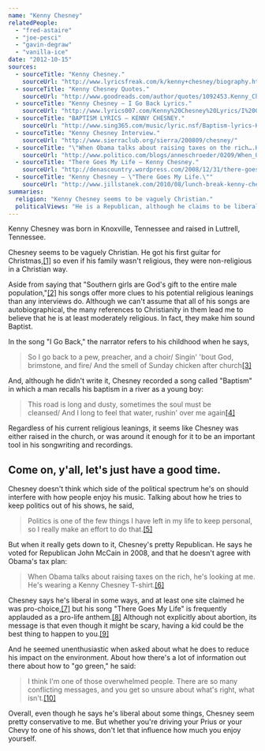 ```yaml
---
name: "Kenny Chesney"
relatedPeople:
  - "fred-astaire"
  - "joe-pesci"
  - "gavin-degraw"
  - "vanilla-ice"
date: "2012-10-15"
sources:
  - sourceTitle: "Kenny Chesney."
    sourceUrl: "http://www.lyricsfreak.com/k/kenny+chesney/biography.html"
  - sourceTitle: "Kenny Chesney Quotes."
    sourceUrl: "http://www.goodreads.com/author/quotes/1092453.Kenny_Chesney"
  - sourceTitle: "Kenny Chesney – I Go Back Lyrics."
    sourceUrl: "http://www.lyrics007.com/Kenny%20Chesney%20Lyrics/I%20Go%20Back%20Lyrics.html"
  - sourceTitle: "BAPTISM LYRICS – KENNY CHESNEY."
    sourceUrl: "http://www.sing365.com/music/lyric.nsf/Baptism-lyrics-Kenny-Chesney/3B696939EA8AB0A94825693C002725EA"
  - sourceTitle: "Kenny Chesney Interview."
    sourceUrl: "http://www.sierraclub.org/sierra/200809/chesney/"
  - sourceTitle: "\"When Obama talks about raising taxes on the rich….He's wearing a Kenny Chesney T-shirt.\""
    sourceUrl: "http://www.politico.com/blogs/anneschroeder/0209/When_Obama_talks_about_raising_taxes_on_the_richHes_wearing_a_Kenny_Chesney_Tshirt.html"
  - sourceTitle: "There Goes My Life – Kenny Chesney."
    sourceUrl: "http://denascountry.wordpress.com/2008/12/31/there-goes-my-life-kenny-chesney/"
  - sourceTitle: "Kenny Chesney – \"There Goes My Life.\""
    sourceUrl: "http://www.jillstanek.com/2010/08/lunch-break-kenny-chesney-there-goes-my-life/"
summaries:
  religion: "Kenny Chesney seems to be vaguely Christian."
  politicalViews: "He is a Republican, although he claims to be liberal about some things."
---
```


Kenny Chesney was born in Knoxville, Tennessee and raised in Luttrell, Tennessee.

Chesney seems to be vaguely Christian. He got his first guitar for Christmas,<a class="source-citation" href="#http%3A%2F%2Fwww.lyricsfreak.com%2Fk%2Fkenny%2Bchesney%2Fbiography.html" title="Kenny Chesney.">[1]</a> so even if his family wasn't religious, they were non-religious in a Christian way.

Aside from saying that "Southern girls are God's gift to the entire male population,"<a class="source-citation" href="#http%3A%2F%2Fwww.goodreads.com%2Fauthor%2Fquotes%2F1092453.Kenny_Chesney" title="Kenny Chesney Quotes.">[2]</a> his songs offer more clues to his potential religious leanings than any interviews do. Although we can't assume that all of his songs are autobiographical, the many references to Christianity in them lead me to believe that he is at least moderately religious. In fact, they make him sound Baptist.

In the song "I Go Back," the narrator refers to his childhood when he says,

>So I go back to a pew, preacher, and a choir/ Singin' 'bout God, brimstone, and fire/ And the smell of Sunday chicken after church<a class="source-citation" href="#http%3A%2F%2Fwww.lyrics007.com%2FKenny%2520Chesney%2520Lyrics%2FI%2520Go%2520Back%2520Lyrics.html" title="Kenny Chesney – I Go Back Lyrics.">[3]</a>

And, although he didn't write it, Chesney recorded a song called "Baptism" in which a man recalls his baptism in a river as a young boy:

>This road is long and dusty, sometimes the soul must be cleansed/ And I long to feel that water, rushin' over me again<a class="source-citation" href="#http%3A%2F%2Fwww.sing365.com%2Fmusic%2Flyric.nsf%2FBaptism-lyrics-Kenny-Chesney%2F3B696939EA8AB0A94825693C002725EA" title="BAPTISM LYRICS – KENNY CHESNEY.">[4]</a>

Regardless of his current religious leanings, it seems like Chesney was either raised in the church, or was around it enough for it to be an important tool in his songwriting and recordings.


## Come on, y'all, let's just have a good time.

Chesney doesn't think which side of the political spectrum he's on should interfere with how people enjoy his music. Talking about how he tries to keep politics out of his shows, he said,

>Politics is one of the few things I have left in my life to keep personal, so I really make an effort to do that.<a class="source-citation" href="#http%3A%2F%2Fwww.sierraclub.org%2Fsierra%2F200809%2Fchesney%2F" title="Kenny Chesney Interview.">[5]</a>

But when it really gets down to it, Chesney's pretty Republican. He says he voted for Republican John McCain in 2008, and that he doesn't agree with Obama's tax plan:

>When Obama talks about raising taxes on the rich, he's looking at me. He's wearing a Kenny Chesney T-shirt.<a class="source-citation" href="#http%3A%2F%2Fwww.politico.com%2Fblogs%2Fanneschroeder%2F0209%2FWhen_Obama_talks_about_raising_taxes_on_the_richHes_wearing_a_Kenny_Chesney_Tshirt.html" title="&quot;When Obama talks about raising taxes on the rich….He&apos;s wearing a Kenny Chesney T-shirt.&quot;">[6]</a>

Chesney says he's liberal in some ways, and at least one site claimed he was pro-choice,<a class="source-citation" href="#http%3A%2F%2Fwww.politico.com%2Fblogs%2Fanneschroeder%2F0209%2FWhen_Obama_talks_about_raising_taxes_on_the_richHes_wearing_a_Kenny_Chesney_Tshirt.html" title="&quot;When Obama talks about raising taxes on the rich….He&apos;s wearing a Kenny Chesney T-shirt.&quot;">[7]</a> but his song "There Goes My Life" is frequently applauded as a pro-life anthem.<a class="source-citation" href="#http%3A%2F%2Fdenascountry.wordpress.com%2F2008%2F12%2F31%2Fthere-goes-my-life-kenny-chesney%2F" title="There Goes My Life – Kenny Chesney.">[8]</a> Although not explicitly about abortion, its message is that even though it might be scary, having a kid could be the best thing to happen to you.<a class="source-citation" href="#http%3A%2F%2Fwww.jillstanek.com%2F2010%2F08%2Flunch-break-kenny-chesney-there-goes-my-life%2F" title="Kenny Chesney – &quot;There Goes My Life.&quot;">[9]</a>

And he seemed unenthusiastic when asked about what he does to reduce his impact on the environment. About how there's a lot of information out there about how to "go green," he said:

>I think I'm one of those overwhelmed people. There are so many conflicting messages, and you get so unsure about what's right, what isn't.<a class="source-citation" href="#http%3A%2F%2Fwww.sierraclub.org%2Fsierra%2F200809%2Fchesney%2F" title="Kenny Chesney Interview.">[10]</a>

Overall, even though he says he's liberal about some things, Chesney seem pretty conservative to me. But whether you're driving your Prius or your Chevy to one of his shows, don't let that influence how much you enjoy yourself.